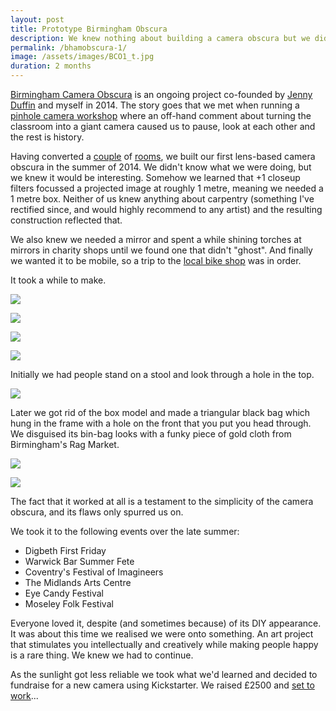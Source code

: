 ```yaml
---
layout: post
title: Prototype Birmingham Obscura
description: We knew nothing about building a camera obscura but we did it anyway. 
permalink: /bhamobscura-1/
image: /assets/images/BCO1_t.jpg
duration: 2 months
---
```


[Birmingham Camera Obscura](http://bhamobscura.com) is an ongoing project co-founded by [Jenny Duffin](http://www.jennyduffin.com) and myself in 2014. The story goes that we met when running a [pinhole camera workshop](http://art.peteashton.com/BAF-pinhole/) where an off-hand comment about turning the classroom into a giant camera caused us to pause, look at each other and the rest is history. 

Having converted a [couple](http://art.peteashton.com/rotunda-obscura/) of [rooms](http://art.peteashton.com/theatre_obscura/), we built our first lens-based camera obscura in the summer of 2014. We didn't know what we were doing, but we knew it would be interesting. Somehow we learned that +1 closeup filters focussed a projected image at roughly 1 metre, meaning we needed a 1 metre box. Neither of us knew anything about carpentry (something I've rectified since, and would highly recommend to any artist) and the resulting construction reflected that.

We also knew we needed a mirror and spent a while shining torches at mirrors in charity shops until we found one that didn't "ghost". And finally we wanted it to be mobile, so a trip to the [local bike shop](https://birminghambikefoundry.org) was in order. 

It took a while to make. 

![](http://art.peteashton.com/assets/images/bco/bco_1_01.jpg)

![](http://art.peteashton.com/assets/images/bco/bco_1_02.jpg)

![](http://art.peteashton.com/assets/images/bco/bco_1_03.jpg)

![](http://art.peteashton.com/assets/images/bco/bco_1_04.jpg)

Initially we had people stand on a stool and look through a hole in the top. 

![](http://art.peteashton.com/assets/images/bco/bco_1_05.jpg)

Later we got rid of the box model and made a triangular black bag which hung in the frame with a hole on the front that you put you head through. We disguised its bin-bag looks with a funky piece of gold cloth from Birmingham's Rag Market. 

![](http://art.peteashton.com/assets/images/bco/bco_1_06.jpg)

![](http://art.peteashton.com/assets/images/bco/bco_1_07.jpg)

The fact that it worked at all is a testament to the simplicity of the camera obscura, and its flaws only spurred us on.

We took it to the following events over the late summer:

- Digbeth First Friday
- Warwick Bar Summer Fete
- Coventry's Festival of Imagineers
- The Midlands Arts Centre
- Eye Candy Festival
- Moseley Folk Festival

Everyone loved it, despite (and sometimes because) of its DIY appearance. It was about this time we realised we were onto something. An art project that stimulates you intellectually and creatively while making people happy is a rare thing. We knew we had to continue.

As the sunlight got less reliable we took what we'd learned and decided to fundraise for a new camera using Kickstarter. We raised £2500 and [set to work](http://art.peteashton.com/bhamobscura-2/)...